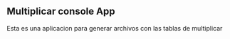 ## Multiplicar console App

Esta es una aplicacion para generar archivos con las tablas de multiplicar

